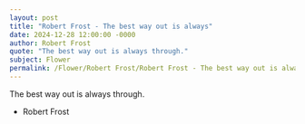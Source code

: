 ```yaml
---
layout: post
title: "Robert Frost - The best way out is always"
date: 2024-12-28 12:00:00 -0000
author: Robert Frost
quote: "The best way out is always through."
subject: Flower
permalink: /Flower/Robert Frost/Robert Frost - The best way out is always
---
```


The best way out is always through.

- Robert Frost
